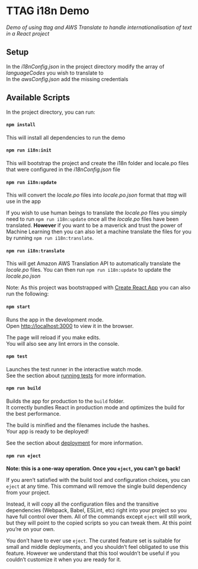 # TTAG i18n Demo

*Demo of using ttag and AWS Translate to handle internationalisation of text in a React project*

## Setup 

In the *i18nConfig.json* in the project directory modify the array of *languageCodes* you wish to translate to <br>
In the *awsConfig.json* add the missing credentials 

## Available Scripts

In the project directory, you can run:

#### `npm install` 
This will install all dependencies to run the demo

#### `npm run i18n:init` 
This will bootstrap the project and create the i18n folder and locale.po files that were configured in the *i18nConfig.json* file

#### `npm run i18n:update` 
This will convert the *locale.po* files into *locale.po.json* format that *ttag* will use in the app

If you wish to use human beings to translate the *locale.po* files you simply need to run `npm run i18n:update` once all the *locale.po* files have been translated. **However** if you want to be a maverick and trust the power of Machine Learning then you can also let a machine translate the files for you by running `npm run i18n:translate`.

#### `npm run i18n:translate` 
This will get Amazon AWS Translation API to automatically translate the *locale.po* files. You can then run `npm run i18n:update` to update the *locale.po.json*


Note: As this project was bootstrapped with [Create React App](https://github.com/facebook/create-react-app) you can also run the following:

#### `npm start`

Runs the app in the development mode.<br>
Open [http://localhost:3000](http://localhost:3000) to view it in the browser.

The page will reload if you make edits.<br>
You will also see any lint errors in the console.

#### `npm test`

Launches the test runner in the interactive watch mode.<br>
See the section about [running tests](https://facebook.github.io/create-react-app/docs/running-tests) for more information.

#### `npm run build`

Builds the app for production to the `build` folder.<br>
It correctly bundles React in production mode and optimizes the build for the best performance.

The build is minified and the filenames include the hashes.<br>
Your app is ready to be deployed!

See the section about [deployment](https://facebook.github.io/create-react-app/docs/deployment) for more information.

#### `npm run eject`

**Note: this is a one-way operation. Once you `eject`, you can’t go back!**

If you aren’t satisfied with the build tool and configuration choices, you can `eject` at any time. This command will remove the single build dependency from your project.

Instead, it will copy all the configuration files and the transitive dependencies (Webpack, Babel, ESLint, etc) right into your project so you have full control over them. All of the commands except `eject` will still work, but they will point to the copied scripts so you can tweak them. At this point you’re on your own.

You don’t have to ever use `eject`. The curated feature set is suitable for small and middle deployments, and you shouldn’t feel obligated to use this feature. However we understand that this tool wouldn’t be useful if you couldn’t customize it when you are ready for it.

